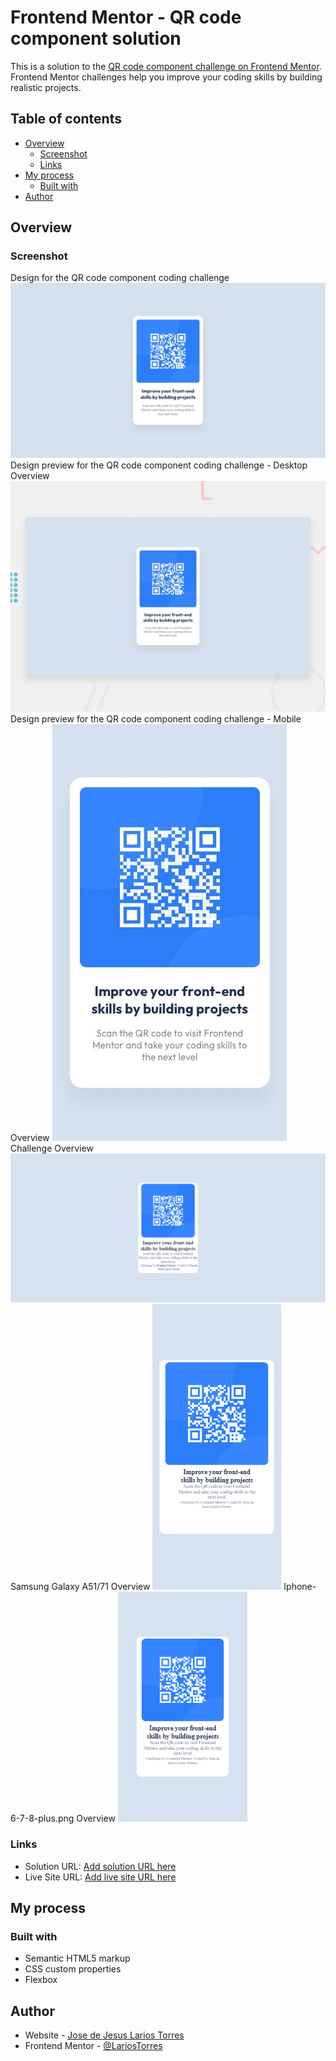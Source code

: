 # Frontend Mentor - QR code component solution

This is a solution to the [QR code component challenge on Frontend Mentor](https://www.frontendmentor.io/challenges/qr-code-component-iux_sIO_H). Frontend Mentor challenges help you improve your coding skills by building realistic projects. 

## Table of contents

- [Overview](#overview)
  - [Screenshot](#screenshot)
  - [Links](#links)
- [My process](#my-process)
  - [Built with](#built-with)
- [Author](#author)

## Overview

### Screenshot

Design for the QR code component coding challenge
![Design for the QR code component coding challenge](./design/desktop-design.jpg)
Design preview for the QR code component coding challenge - Desktop Overview
![Design preview for the QR code component coding challenge - Desktop Overview](./design/desktop-preview.jpg)
Design preview for the QR code component coding challenge - Mobile Overview
![Design preview for the QR code component coding challenge - Mobile Overview](./design/mobile-design.jpg)
Challenge Overview
![Challenge Overview](./images/screenshot.png)
Samsung Galaxy A51/71 Overview
![Samsung Galaxy A51/71 Overview](./images/screenshot-samsung.png)
Iphone-6-7-8-plus.png Overview
![Iphone-6-7-8-plus.png Overview](./images/screenshot-iphone-6-7-8-plus.png)

### Links

- Solution URL: [Add solution URL here](https://github.com/LariosTorres/QR-Card.git)
- Live Site URL: [Add live site URL here](https://lariostorres.github.io/QR-Card/)

## My process

### Built with

- Semantic HTML5 markup
- CSS custom properties
- Flexbox

## Author

- Website - [Jose de Jesus Larios Torres](https://www.your-site.com)
- Frontend Mentor - [@LariosTorres](https://www.frontendmentor.io/profile/LariosTorres)